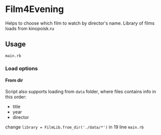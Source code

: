 # Film4Evening
Helps to choose which film to watch by director's name.
Library of films loads from kinopoisk.ru

## Usage 

`main.rb`

### Load options

#### From dir
Script also supports loading from `data` folder, where files contains info in this order:

- title
- year
- director

change `library = FilmLib.from_dir('./data/*')` in 19 line `main.rb`

